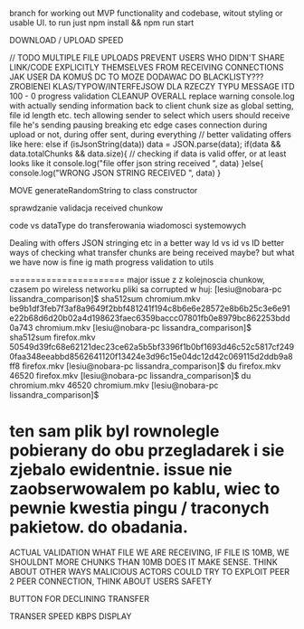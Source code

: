 branch for working out MVP functionality and codebase, witout styling or usable UI.
to run just npm install && npm run start

DOWNLOAD / UPLOAD SPEED

// TODO
MULTIPLE FILE UPLOADS
PREVENT USERS WHO DIDN'T SHARE LINK/CODE EXPLICITLY THEMSELVES FROM RECEIVING CONNECTIONS
JAK USER DA KOMUŚ DC TO MOZE DODAWAC DO BLACKLISTY???
ZROBIENEI KLAS/TYPOW/INTERFEJSOW DLA RZECZY TYPU MESSAGE ITD
100 - 0 progress validation
CLEANUP OVERALL
replace warning console.log with actually sending information back to client
chunk size as global setting, file id length etc.
tech allowing sender to select which users should receive file he's sending
pausing breaking etc edge cases connection during upload or not, during offer sent, during everything
// better validating offers like here:
    else if (isJsonString(data)) 
      data = JSON.parse(data);
      if(data && data.totalChunks && data.size){ // checking if data is valid offer, or at least looks like it
        console.log("file offer json string received ", data)
      }else{
        console.log("WRONG JSON STRING RECEIVED ", data)
      }

MOVE generateRandomString to class constructor

sprawdzanie validacja received chunkow

code vs dataType do transferowania wiadomosci systemowych

Dealing with offers JSON stringing etc in a better way
Id vs id vs ID
better ways of checking what transfer chunks are being received maybe? but what we have now is fine ig
math progress validation to utils

======================
major issue z z kolejnoscia chunkow, czasem po wireless networku pliki sa corrupted w huj:
[lesiu@nobara-pc lissandra_comparison]$ sha512sum chromium.mkv 
be9b1df3feb7f3af8a9649f2bbf481241f194c8b6e6e28572e8b6b25c3e6e91e22b68d6d20b02a4d198623faec6359baccc07801fb0e8979bc862253bdd0a743  chromium.mkv
[lesiu@nobara-pc lissandra_comparison]$ sha512sum firefox.mkv 
50549d39fc68e62121dec23ce62a5b5bf3396f1b0bf1693d46c52c5817cf2490faa348eeabbd8562641120f13424e3d96c15e04dc12d42c069115d2ddb9a8ff8  firefox.mkv
[lesiu@nobara-pc lissandra_comparison]$ du firefox.mkv 
46520	firefox.mkv
[lesiu@nobara-pc lissandra_comparison]$ du chromium.mkv 
46520	chromium.mkv
[lesiu@nobara-pc lissandra_comparison]$ 

ten sam plik byl rownolegle pobierany do obu przegladarek i sie zjebalo ewidentnie. issue nie zaobserwowalem po kablu, wiec to pewnie kwestia pingu / traconych pakietow. do obadania.
======================

ACTUAL VALIDATION WHAT FILE WE ARE RECEIVING, IF FILE IS 10MB, WE SHOULDNT MORE CHUNKS THAN 10MB DOES IT MAKE SENSE. THINK ABOUT OTHER WAYS MALICIOUS ACTORS COULD TRY TO EXPLOIT PEER 2 PEER CONNECTION, THINK ABOUT USERS SAFETY

BUTTON FOR DECLINING TRANSFER

TRANSER SPEED KBPS DISPLAY